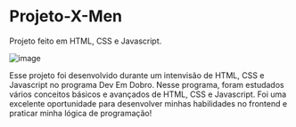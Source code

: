 # Projeto-X-Men
Projeto feito em HTML, CSS e Javascript.

![image](https://github.com/ClarisseDinizS/Projeto-X-Men/assets/112780189/fedc8bee-1256-4fed-96af-2efb5262d586)

Esse projeto foi desenvolvido durante um intenvisão de HTML, CSS e Javascript no programa Dev Em Dobro. Nesse programa, foram estudados vários conceitos básicos e avançados de HTML, CSS e Javascript. Foi uma excelente oportunidade para desenvolver minhas habilidades no frontend e praticar minha lógica de programação!

